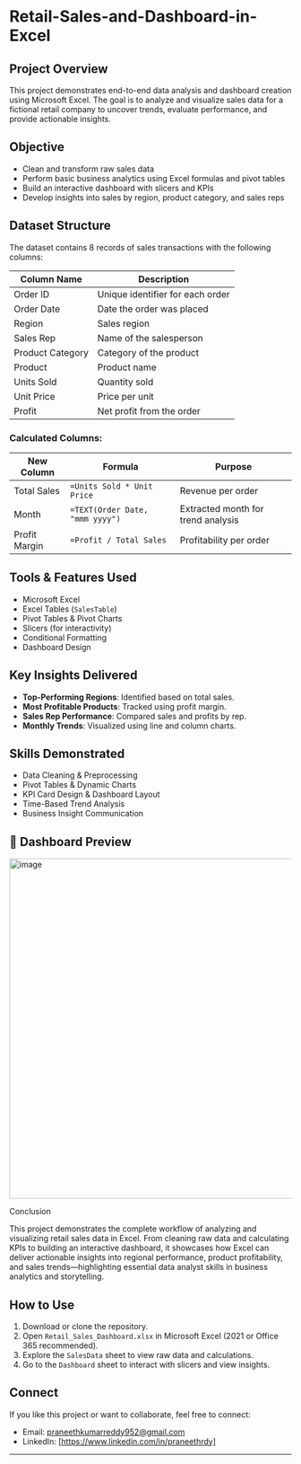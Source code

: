 # Retail-Sales-and-Dashboard-in-Excel

## Project Overview

This project demonstrates end-to-end data analysis and dashboard creation using Microsoft Excel. The goal is to analyze and visualize sales data for a fictional retail company to uncover trends, evaluate performance, and provide actionable insights.


## Objective

- Clean and transform raw sales data
- Perform basic business analytics using Excel formulas and pivot tables
- Build an interactive dashboard with slicers and KPIs
- Develop insights into sales by region, product category, and sales reps


## Dataset Structure

The dataset contains 8 records of sales transactions with the following columns:

| Column Name       | Description                          |
|-------------------|--------------------------------------|
| Order ID          | Unique identifier for each order     |
| Order Date        | Date the order was placed            |
| Region            | Sales region                         |
| Sales Rep         | Name of the salesperson              |
| Product Category  | Category of the product              |
| Product           | Product name                         |
| Units Sold        | Quantity sold                        |
| Unit Price        | Price per unit                       |
| Profit            | Net profit from the order            |

### Calculated Columns:

| New Column       | Formula                                 | Purpose                                 |
|------------------|------------------------------------------|-----------------------------------------|
| Total Sales      | `=Units Sold * Unit Price`              | Revenue per order                       |
| Month            | `=TEXT(Order Date, "mmm yyyy")`         | Extracted month for trend analysis      |
| Profit Margin    | `=Profit / Total Sales`                 | Profitability per order                 |


## Tools & Features Used

- Microsoft Excel
- Excel Tables (`SalesTable`)
- Pivot Tables & Pivot Charts
- Slicers (for interactivity)
- Conditional Formatting
- Dashboard Design


## Key Insights Delivered

- **Top-Performing Regions**: Identified based on total sales.
- **Most Profitable Products**: Tracked using profit margin.
- **Sales Rep Performance**: Compared sales and profits by rep.
- **Monthly Trends**: Visualized using line and column charts.


## Skills Demonstrated

-  Data Cleaning & Preprocessing  
-  Pivot Tables & Dynamic Charts  
-  KPI Card Design & Dashboard Layout  
-  Time-Based Trend Analysis  
-  Business Insight Communication


## 📸 Dashboard Preview
<img width="900" height="606" alt="image" src="https://github.com/user-attachments/assets/a799061b-a434-4004-be54-87eba7cda68a" />



Conclusion

This project demonstrates the complete workflow of analyzing and visualizing retail sales data in Excel. From cleaning raw data and calculating KPIs to building an interactive dashboard, it showcases how Excel can deliver actionable insights into regional performance, product profitability, and sales trends—highlighting essential data analyst skills in business analytics and storytelling.

## How to Use

1. Download or clone the repository.
2. Open `Retail_Sales_Dashboard.xlsx` in Microsoft Excel (2021 or Office 365 recommended).
3. Explore the `SalesData` sheet to view raw data and calculations.
4. Go to the `Dashboard` sheet to interact with slicers and view insights.


## Connect

If you like this project or want to collaborate, feel free to connect:

- Email: praneethkumarreddy952@gmail.com  
- LinkedIn: [https://www.linkedin.com/in/praneethrdy]


---
